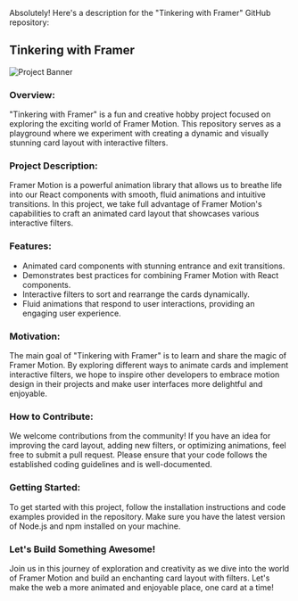 Absolutely! Here's a description for the "Tinkering with Framer" GitHub repository:

## Tinkering with Framer

![Project Banner]([link-to-project-banner.png](https://konstantinlebedev.com/static/76d81ec25cd799b15cd16c0b16e869af/cover.png)) <!-- Replace "link-to-project-banner.png" with a URL to an image that represents your project -->

### Overview:

"Tinkering with Framer" is a fun and creative hobby project focused on exploring the exciting world of Framer Motion. This repository serves as a playground where we experiment with creating a dynamic and visually stunning card layout with interactive filters.

### Project Description:

Framer Motion is a powerful animation library that allows us to breathe life into our React components with smooth, fluid animations and intuitive transitions. In this project, we take full advantage of Framer Motion's capabilities to craft an animated card layout that showcases various interactive filters.

### Features:

- Animated card components with stunning entrance and exit transitions.
- Demonstrates best practices for combining Framer Motion with React components.
- Interactive filters to sort and rearrange the cards dynamically.
- Fluid animations that respond to user interactions, providing an engaging user experience.

### Motivation:

The main goal of "Tinkering with Framer" is to learn and share the magic of Framer Motion. By exploring different ways to animate cards and implement interactive filters, we hope to inspire other developers to embrace motion design in their projects and make user interfaces more delightful and enjoyable.

### How to Contribute:

We welcome contributions from the community! If you have an idea for improving the card layout, adding new filters, or optimizing animations, feel free to submit a pull request. Please ensure that your code follows the established coding guidelines and is well-documented.

### Getting Started:

To get started with this project, follow the installation instructions and code examples provided in the repository. Make sure you have the latest version of Node.js and npm installed on your machine.


### Let's Build Something Awesome!

Join us in this journey of exploration and creativity as we dive into the world of Framer Motion and build an enchanting card layout with filters. Let's make the web a more animated and enjoyable place, one card at a time!
